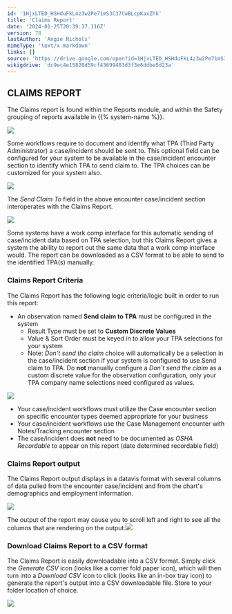```yaml
---
id: '1HjxLTED_HSHduFkL4z3w2Pe71mS3C37CwBLcpKaxZhk'
title: 'Claims Report'
date: '2024-01-25T20:39:37.116Z'
version: 78
lastAuthor: 'Angie Nichols'
mimeType: 'text/x-markdown'
links: []
source: 'https://drive.google.com/open?id=1HjxLTED_HSHduFkL4z3w2Pe71mS3C37CwBLcpKaxZhk'
wikigdrive: 'dc9ec4e15828d59cf43699483d3f3e6ddbe5d23a'
---
```

## CLAIMS REPORT

The Claims report is found within the Reports module, and within the Safety grouping of reports available in {{% system-name %}}.

![](../claims-report.assets/4554a07697ccf0f894de8df00bcadb95.png)


Some workflows require to document and identify what TPA (Third Party Administrator) a case/incident should be sent to.  This optional field can be configured for your system to be available in the case/incident encounter section to identify which TPA to send claim to.  The TPA choices can be customized for your system also.

![](../claims-report.assets/0641731d50d326ee87b9fe01fc0b139f.png)

The *Send Claim To* field in the above encounter case/incident section interoperates with the Claims Report.

![](../claims-report.assets/2fde2fc15500c171c0da4097e7087f2d.png)


Some systems have a work comp interface for this automatic sending of case/incident data based on TPA selection, but this Claims Report gives a system the ability to report out the same data that a work comp interface would.  The report can be downloaded as a CSV format to be able to send to the identified TPA(s) manually.

### Claims Report Criteria

The Claims Report has the following logic criteria/logic built in order to run this report:
* An observation named <strong>Send claim to TPA</strong> must be configured in the system
    * Result Type must be set to <strong>Custom Discrete Values</strong>
    * Value & Sort Order must be keyed in to allow your TPA selections for your system
    * Note: <em>Don't send the claim</em> choice will automatically be a selection in the case/incident section if your system is configured to use Send claim to TPA.  Do <strong>not</strong> manually configure a <em>Don't send the claim</em> as a custom discrete value for the observation configuration, only your TPA company name selections need configured as values.

![](../claims-report.assets/8848ea30f3de1876e0b5d82e4406a7b6.png)

* Your case/incident workflows must utilize the Case encounter section on specific encounter types deemed appropriate for your business
* Your case/incident workflows use the Case Management encounter with Notes/Tracking encounter section
* The case/incident does <strong>not</strong> need to be documented as <em>OSHA Recordable</em> to appear on this report (date determined recordable field)

### Claims Report output

The Claims Report output displays in a datavis format with several columns of data pulled from the encounter case/incident and from the chart's demographics and employment information.

![](../claims-report.assets/16bb367d283e4b4d0fa1e7ba388b4956.png)


The output of the report may cause you to scroll left and right to see all the columns that are rendering on the output.![](../claims-report.assets/d34da375f0f784e71de49cd22fcdf24b.png)


### Download Claims Report to a CSV format

The Claims Report is easily downloadable into a CSV format.  Simply click the *Generate CSV* icon (looks like a corner fold paper icon), which will then turn into a *Download CSV* icon to click (looks like an in-box tray icon) to generate the report's output into a CSV downloadable file.  Store to your folder location of choice.

![](../claims-report.assets/7c661563333a8741a9d0ea8353fcef59.png)

